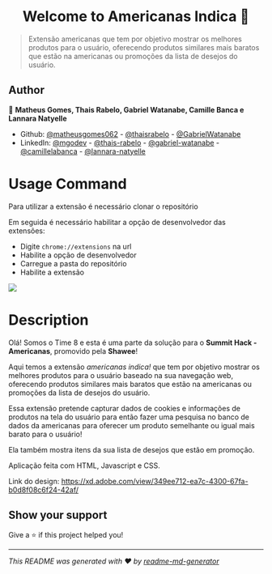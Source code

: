 <h1 align="center">Welcome to Americanas Indica 👋</h1>
<p>
</p>

> Extensão americanas que tem por objetivo mostrar os melhores produtos para o usuário, oferecendo produtos similares mais baratos que estão na americanas ou promoções da lista de desejos do usuário.

## Author

👤 **Matheus Gomes, Thais Rabelo, Gabriel Watanabe, Camille Banca e Lannara Natyelle**

* Github: [@matheusgomes062](https://github.com/matheusgomes062) - [@thaisrabelo](https://github.com/thaisrabelo) - [@GabrielWatanabe](https://github.com/GabrielWatanabe)
* LinkedIn: [@mgodev](https://linkedin.com/in/mgodev) - [@thais-rabelo](https://www.linkedin.com/in/thais-rabelo/) - [@gabriel-watanabe](https://www.linkedin.com/in/gabriel-watanabe/) -  [@camillelabanca](https://www.linkedin.com/in/camillelabanca/) - [@lannara-natyelle](https://www.linkedin.com/in/lannara-natyelle/)

# Usage Command

Para utilizar a extensão é necessário clonar o repositório

Em seguida é necessário habilitar a opção de desenvolvedor das extensões:

- Digite ```chrome://extensions``` na url
- Habilite a opção de desenvolvedor
- Carregue a pasta do repositório
- Habilite a extensão

![](https://i.imgur.com/tfbdWgJ.gif)



# Description

Olá! Somos o Time 8 e esta é uma parte da solução para o **Summit Hack - Americanas**, promovido pela **Shawee**!

Aqui temos a extensão *americanas indica!* que tem por objetivo mostrar os melhores produtos para o usuário baseado na sua navegação web, oferecendo produtos similares mais baratos que estão na americanas ou promoções da lista de desejos do usuário.

Essa extensão pretende capturar dados de cookies e informações de produtos na tela do usuário para então fazer uma pesquisa no banco de dados da americanas para oferecer um produto semelhante ou igual mais barato para o usuário!

Ela também mostra itens da sua lista de desejos que estão em promoção.

Aplicação feita com HTML, Javascript e CSS.

Link do design: https://xd.adobe.com/view/349ee712-ea7c-4300-67fa-b0d8f08c6f24-42af/

## Show your support

Give a ⭐️ if this project helped you!

***
_This README was generated with ❤️ by [readme-md-generator](https://github.com/kefranabg/readme-md-generator)_
